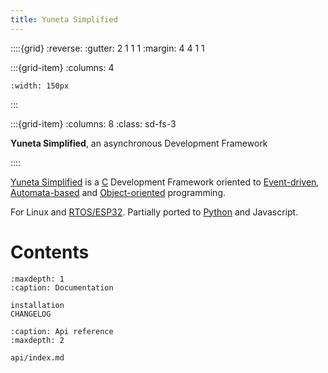 ```yaml
---
title: Yuneta Simplified
---
```


::::{grid}
:reverse:
:gutter: 2 1 1 1
:margin: 4 4 1 1

:::{grid-item}
:columns: 4

```{image} ./_static/yuneta-image.svg
:width: 150px
```
:::

:::{grid-item}
:columns: 8
:class: sd-fs-3

**Yuneta Simplified**, an asynchronous Development Framework 

::::

[Yuneta Simplified](https://yuneta.io) is a [C](https://en.wikipedia.org/wiki/C_(programming_language)) Development Framework oriented to 
[Event-driven](https://en.wikipedia.org/wiki/Event-driven_programming), 
[Automata-based](https://en.wikipedia.org/wiki/Automata-based_programming) 
and [Object-oriented](https://en.wikipedia.org/wiki/Object-oriented_programming) 
programming.

For Linux and [RTOS/ESP32](https://www.espressif.com/en/products/sdks/esp-idf). Partially ported to [Python](https://www.python.org/) and Javascript.

# Contents

```{toctree}
:maxdepth: 1
:caption: Documentation

installation
CHANGELOG
```

```{toctree}
:caption: Api reference
:maxdepth: 2

api/index.md
```
